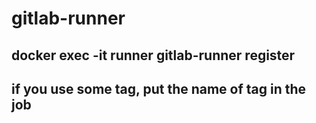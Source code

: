 # gitlab-runner

## docker exec -it runner gitlab-runner register

## if you use some tag, put the name of tag in the job 